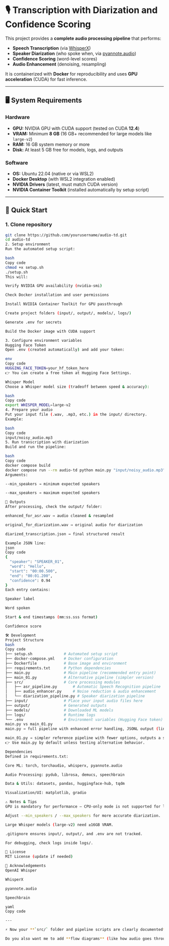# 🎙️ Transcription with Diarization and Confidence Scoring

This project provides a **complete audio processing pipeline** that performs:
- **Speech Transcription** (via [WhisperX](https://github.com/m-bain/whisperX))
- **Speaker Diarization** (who spoke when, via [pyannote.audio](https://github.com/pyannote/pyannote-audio))
- **Confidence Scoring** (word-level scores)
- **Audio Enhancement** (denoising, resampling)

It is containerized with **Docker** for reproducibility and uses **GPU acceleration** (CUDA) for fast inference.

---

## 🖥️ System Requirements

### Hardware
- **GPU:** NVIDIA GPU with CUDA support (tested on CUDA **12.4**)
- **VRAM:** Minimum **8 GB** (16 GB+ recommended for large models like `large-v2`)
- **RAM:** 16 GB system memory or more
- **Disk:** At least 5 GB free for models, logs, and outputs

### Software
- **OS:** Ubuntu 22.04 (native or via WSL2)
- **Docker Desktop** (with WSL2 integration enabled)
- **NVIDIA Drivers** (latest, must match CUDA version)
- **NVIDIA Container Toolkit** (installed automatically by setup script)

---

## 🚀 Quick Start

### 1. Clone repository
```bash
git clone https://github.com/yourusername/audio-td.git
cd audio-td
2. Setup environment
Run the automated setup script:

bash
Copy code
chmod +x setup.sh
./setup.sh
This will:

Verify NVIDIA GPU availability (nvidia-smi)

Check Docker installation and user permissions

Install NVIDIA Container Toolkit for GPU passthrough

Create project folders (input/, output/, models/, logs/)

Generate .env for secrets

Build the Docker image with CUDA support

3. Configure environment variables
Hugging Face Token
Open .env (created automatically) and add your token:

env
Copy code
HUGGING_FACE_TOKEN=your_hf_token_here
👉 You can create a free token at Hugging Face Settings.

Whisper Model
Choose a Whisper model size (tradeoff between speed & accuracy):

bash
Copy code
export WHISPER_MODEL=large-v2
4. Prepare your audio
Put your input file (.wav, .mp3, etc.) in the input/ directory.
Example:

bash
Copy code
input/noisy_audio.mp3
5. Run transcription with diarization
Build and run the pipeline:

bash
Copy code
docker compose build
docker compose run --rm audio-td python main.py "input/noisy_audio.mp3" --min_speakers 4 --max_speakers 5
Arguments:

--min_speakers → minimum expected speakers

--max_speakers → maximum expected speakers

📂 Outputs
After processing, check the output/ folder:

enhanced_for_asr.wav → audio cleaned & resampled

original_for_diarization.wav → original audio for diarization

diarized_transcription.json → final structured result

Example JSON line:
json
Copy code
{
  "speaker": "SPEAKER_01",
  "word": "Hello",
  "start": "00:00.500",
  "end": "00:01.200",
  "confidence": 0.94
}
Each entry contains:

Speaker label

Word spoken

Start & end timestamps (mm:ss.sss format)

Confidence score

🛠️ Development
Project Structure
bash
Copy code
├── setup.sh              # Automated setup script
├── docker-compose.yml    # Docker configuration
├── Dockerfile            # Base image and environment
├── requirements.txt      # Python dependencies
├── main.py               # Main pipeline (recommended entry point)
├── main_01.py            # Alternative pipeline (simpler version)
├── src/                  # Core processing modules
│   ├── asr_pipeline.py       # Automatic Speech Recognition pipeline
│   ├── audio_enhancer.py     # Noise reduction & audio enhancement
│   └── diarization_pipeline.py # Speaker diarization pipeline
├── input/                # Place your input audio files here
├── output/               # Generated outputs
├── models/               # Downloaded ML models
├── logs/                 # Runtime logs
└── .env                  # Environment variables (Hugging Face token)
main.py vs main_01.py
main.py → full pipeline with enhanced error handling, JSONL output (line-by-line JSON), and flexible speaker constraints.

main_01.py → simpler reference pipeline with fewer options, outputs a single JSON array.
👉 Use main.py by default unless testing alternative behavior.

Dependencies
Defined in requirements.txt:

Core ML: torch, torchaudio, whisperx, pyannote.audio

Audio Processing: pydub, librosa, demucs, speechbrain

Data & Utils: datasets, pandas, huggingface-hub, tqdm

Visualization/UI: matplotlib, gradio

⚠️ Notes & Tips
GPU is mandatory for performance — CPU-only mode is not supported for long audios.

Adjust --min_speakers / --max_speakers for more accurate diarization.

Large Whisper models (large-v2) need ≥16GB VRAM.

.gitignore ensures input/, output/, and .env are not tracked.

For debugging, check logs inside logs/.

📜 License
MIT License (update if needed)

🙌 Acknowledgements
OpenAI Whisper

WhisperX

pyannote.audio

Speechbrain

yaml
Copy code

---

⚡ Now your **`src/` folder and pipeline scripts are clearly documented** in the Project Structure section.  

Do you also want me to add **flow diagrams** (like how audio goes through `audio_enhancer → asr_pipeline → diarization_p
